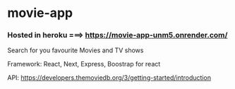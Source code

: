 # movie-app

### Hosted in heroku ===> https://movie-app-unm5.onrender.com/

Search for you favourite Movies and TV shows

Framework: React, Next, Express, Boostrap for react

API: https://developers.themoviedb.org/3/getting-started/introduction
